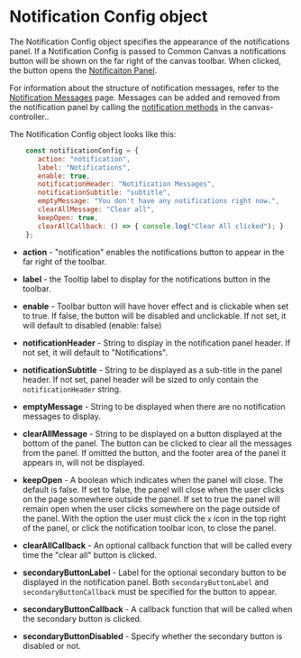 # Notification Config object

The Notification Config object specifies the appearance of the notifications panel. If a Notification Config is passed to Common Canvas a notifications button will be shown on the far right of the canvas toolbar. When clicked, the button opens the [Notificaiton Panel](01.06-notification-panel.md).

For information about the structure of notification messages, refer to the [Notification Messages](03.04.05-notification-messages.md) page. Messages can be added and removed from the notification panel by calling the [notification methods](03.04-canvas-controller.md#notification-messages-methods) in the canvas-controller..


The Notification Config object looks like this:
```js
    const notificationConfig = {
       action: "notification",
       label: "Notifications",
       enable: true,
       notificationHeader: "Notification Messages",
       notificationSubtitle: "subtitle",
       emptyMessage: "You don't have any notifications right now.",
       clearAllMessage: "Clear all",
       keepOpen: true,
       clearAllCallback: () => { console.log("Clear All clicked"); }
    };
```

* **action** - "notification" enables the notifications button to appear in the far right of the toolbar.

* **label** - the Tooltip label to display for the notifications button in the toolbar.

* **enable** - Toolbar button will have hover effect and is clickable when set to true. If false, the button will be disabled and unclickable. If not set, it will default to disabled (enable: false)

* **notificationHeader** - String to display in the notification panel header. If not set, it will default to "Notifications".

* **notificationSubtitle** - String to be displayed as a sub-title in the panel header. If not set, panel header will be sized to only contain the `notificationHeader` string.

* **emptyMessage** - String to be displayed when there are no notification messages to display.

* **clearAllMessage** - String to be displayed on a button displayed at the bottom of the panel. The button can be clicked to clear all the messages from the panel. If omitted the button, and the footer area of the panel it appears in, will not be displayed.

* **keepOpen** - A boolean which indicates when the panel will close. The default is false. If set to false, the panel will close when the user clicks on the page somewhere outside the panel. If set to true the panel will remain open when the user clicks somewhere on the page outside of the panel. With the option the user must click the `x` icon in the top right of the panel, or click the notification toolbar icon, to close the panel.

* **clearAllCallback** - An optional callback function that will be called every time the "clear all" button is clicked.

* **secondaryButtonLabel** - Label for the optional secondary button to be displayed in the notification panel. Both `secondaryButtonLabel` and `secondaryButtonCallback` must be specified for the button to appear.
* **secondaryButtonCallback** - A callback function that will be called when the secondary button is clicked.
* **secondaryButtonDisabled** - Specify whether the secondary button is disabled or not.
